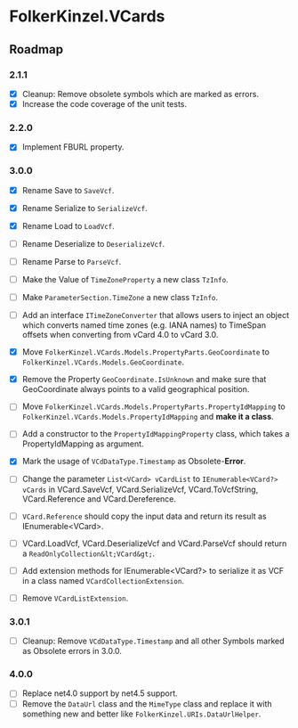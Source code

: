 ﻿# FolkerKinzel.VCards
## Roadmap

### 2.1.1
- [x] Cleanup: Remove obsolete symbols which are marked as errors.
- [x] Increase the code coverage of the unit tests.

### 2.2.0
- [x] Implement FBURL property.

### 3.0.0  
- [x] Rename Save to `SaveVcf`.
- [x] Rename Serialize to `SerializeVcf`.
- [x] Rename Load to `LoadVcf`.
- [ ] Rename Deserialize to `DeserializeVcf`.
- [ ] Rename Parse to `ParseVcf`. 
- [ ] Make the Value of `TimeZoneProperty` a new class `TzInfo`.
- [ ] Make `ParameterSection.TimeZone` a new class `TzInfo`.
- [ ] Add an interface `ITimeZoneConverter` that allows users to inject an object which converts named time zones
(e.g. IANA names) to TimeSpan offsets when converting from vCard 4.0 to vCard 3.0.
- [x] Move `FolkerKinzel.VCards.Models.PropertyParts.GeoCoordinate` to 
`FolkerKinzel.VCards.Models.GeoCoordinate`.
- [x] Remove the Property `GeoCoordinate.IsUnknown` and make sure that 
GeoCoordinate always points to a valid geographical position.
- [ ] Move `FolkerKinzel.VCards.Models.PropertyParts.PropertyIdMapping` to
`FolkerKinzel.VCards.Models.PropertyIdMapping` and **make it a class**.
- [ ] Add a constructor to the `PropertyIdMappingProperty` class, which takes a PropertyIdMapping as 
argument.
- [x] Mark the usage of `VCdDataType.Timestamp`  as Obsolete-**Error**.
- [ ] Change the parameter `List<VCard> vCardList` to `IEnumerable<VCard?> vCards` in
VCard.SaveVcf, VCard.SerializeVcf, VCard.ToVcfString, VCard.Reference and VCard.Dereference.
- [ ] `VCard.Reference` should copy the input data and return its result as IEnumerable&lt;VCard&gt;.
- [ ] VCard.LoadVcf, VCard.DeserializeVcf and VCard.ParseVcf should return a `ReadOnlyCollection&lt;VCard&gt;`.
- [ ] Add extension methods for IEnumerable&lt;VCard?&gt; to serialize it as VCF in a class named `VCardCollectionExtension`.
- [ ] Remove `VCardListExtension`.


### 3.0.1
- [ ] Cleanup: Remove `VCdDataType.Timestamp` and all other Symbols marked as Obsolete errors in 3.0.0.

### 4.0.0
- [ ] Replace net4.0 support by net4.5 support.
- [ ] Remove the `DataUrl` class and the `MimeType` class and replace it with something new and better like
`FolkerKinzel.URIs.DataUrlHelper`.